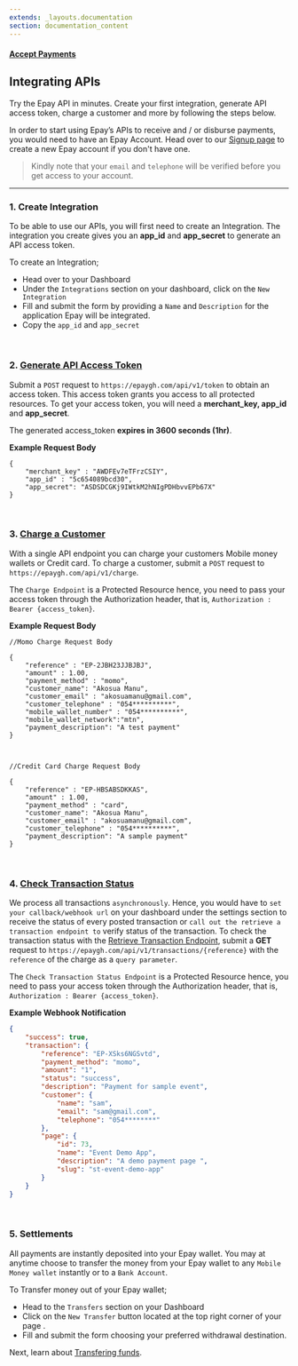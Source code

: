 ```yaml
---
extends: _layouts.documentation
section: documentation_content
---
```


#### [Accept Payments](/docs/payments)
## Integrating APIs

Try the Epay API in minutes. Create your first integration, generate API access token, charge a customer and more by following the steps below.

In order to start using Epay’s APIs to receive and / or disburse payments, you would need to have an Epay Account. Head over to our [Signup page](https://epaygh.com/register) to create a new Epay account if you don't have one.

> Kindly note that your `email` and `telephone` will be verified before you get access to your account.

---

### 1. Create Integration
To be able to use our APIs, you will first need to create an Integration. The integration you create gives you an **app_id** and **app_secret** to generate an API access token. 

To create an Integration;
- Head over to your Dashboard
- Under the `Integrations` section on your dashboard, click on the `New Integration`
- Fill and submit the form by providing a `Name` and `Description` for the application Epay will be integrated.
- Copy the `app_id` and `app_secret`

<br>

### 2. [Generate API Access Token](/docs/api-reference-authentication)
Submit a `POST` request to `https://epaygh.com/api/v1/token` to obtain an access token. This access token grants you access to all protected resources. To get your access token, you will need a **merchant_key, app_id** and **app_secret**. 

The generated access_token **expires in 3600 seconds (1hr)**.

**Example Request Body**
```
{	
	"merchant_key" : "AWDFEv7eTFrzCSIY",
	"app_id" : "5c654089bcd30",
	"app_secret": "ASDSDCGKj9IWtkM2hNIgPDHbvvEPb67X"
}
```

<br>

### 3. [Charge a Customer](/docs/api-reference-charge)
With a single API endpoint you can charge your customers Mobile money wallets or Credit card. To charge a customer, submit a `POST` request to `https://epaygh.com/api/v1/charge`. 

The `Charge Endpoint` is a Protected Resource hence, you need to pass your access token through the Authorization header, that is, `Authorization : Bearer {access_token}`.

**Example Request Body**
```
//Momo Charge Request Body

{	
	"reference" : "EP-2JBH23JJBJBJ",
	"amount" : 1.00,
	"payment_method" : "momo",
	"customer_name": "Akosua Manu",
	"customer_email" : "akosuamanu@gmail.com",
	"customer_telephone" : "054**********",
	"mobile_wallet_number" : "054**********",
	"mobile_wallet_network":"mtn",
	"payment_description": "A test payment"
}



//Credit Card Charge Request Body

{	
	"reference" : "EP-HBSABSDKKAS",
	"amount" : 1.00,
	"payment_method" : "card",
	"customer_name": "Akosua Manu",
	"customer_email" : "akosuamanu@gmail.com",
	"customer_telephone" : "054**********",
	"payment_description": "A sample payment"
}
```

<br>

### 4. [Check Transaction Status](/docs/api-reference-transaction)
We process all transactions `asynchronously`. Hence, you would have to `set your callback/webhook url` on your dashboard under the settings section to receive the status of every posted transaction or `call out the retrieve a transaction endpoint to` verify status of the transaction. To check the transaction status with the [Retrieve Transaction Endpoint](/docs/api-reference/#retrieve-a-transaction-/-check-transaction-status), submit a **GET** request to `https://epaygh.com/api/v1/transactions/{reference}` with the `reference` of the charge as a `query parameter`. 

The `Check Transaction Status Endpoint` is a Protected Resource hence, you need to pass your access token through the Authorization header, that is, `Authorization : Bearer {access_token}`.

**Example Webhook Notification**
```json
{
    "success": true,
    "transaction": {
        "reference": "EP-XSks6NGSvtd",
        "payment_method": "momo",
        "amount": "1",
        "status": "success",
        "description": "Payment for sample event",
        "customer": {
            "name": "sam",
            "email": "sam@gmail.com",
            "telephone": "054********"
        },
        "page": {
            "id": 73,
            "name": "Event Demo App",
            "description": "A demo payment page ",
            "slug": "st-event-demo-app"
        }
    }
}
```

<br>

### 5. Settlements
All payments are instantly deposited into your Epay wallet. You may at anytime choose to transfer the money from your Epay wallet to any `Mobile Money wallet` instantly or to a `Bank Account`.

To Transfer money out of your Epay wallet;
- Head to the `Transfers` section on your Dashboard
- Click on the `New Transfer` button located at the top right corner of your page .
- Fill and submit the form choosing your preferred withdrawal destination.

Next, learn about [Transfering funds](/docs/transfers).